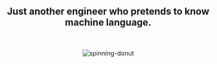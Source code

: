 <h2 align="center">Just another engineer who pretends to know machine language.</h3>
<p>&nbsp</p>
<div align="center">
<img src="https://user-images.githubusercontent.com/32098275/194323534-df33908d-a68e-4b04-a51e-b3806a9f5ae2.gif" alt="spinning-donut">
</div>
